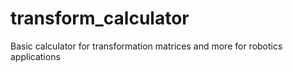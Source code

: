 # transform_calculator
Basic calculator for transformation matrices and more for robotics applications
